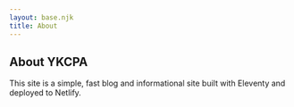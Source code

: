 ```yaml
---
layout: base.njk
title: About
---
```


## About YKCPA

This site is a simple, fast blog and informational site built with Eleventy and deployed to Netlify.